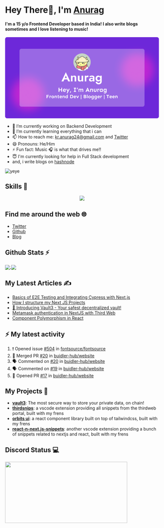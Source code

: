 # Hey There👋, I'm [Anurag](https://bio.link/anuragkr)

#### I'm a 15 y/o Frontend Developer based in India! I also write blogs sometimes and I love listening to music!
     
![Banner](./og-image.png)
     
- 🔭 I’m currently working on Backend Development <br>
- 🌱 I’m currently learning everything that i can<br>
- 📫 How to reach me: kr.anurag24@gmail.com and <a href="https://twitter.com/imanuraglol">Twitter</a> <br>
- 😄 Pronouns: He/Him <br>
- ⚡ Fun fact: Music 🎧 is what that drives me!!  <br>
- 😇 I'm currently looking for help in Full Stack development <br>
- and, i write blogs on <a href='https://blog.anurag.tech'>hashnode</a>

![yeye](https://raw.githubusercontent.com/seanprashad/slackmoji/master/emoji/blob/blob-dundundun-gif.gif)

## Skills 🚀

<p align="center">
  <a href="https://skillicons.dev">
    <img src="https://skillicons.dev/icons?i=js,ts,solidity,nodejs,sass,tailwindcss,react,nextjs,firebase,supabase,figma,vscode,git" />
  </a>
</p>

## Find me around the web 🌐

- [Twitter](https://twitter.com/imanuraglol)
- [Github](https://github.com/kr-anurag)
- [Blog](https://blog.anurag.tech)

## Github Stats ⚡

<a href="https://github.com/kr-anurag">
  <img align="center" src="https://github-readme-stats.vercel.app/api?username=kr-anurag&amp;show_icons=true&amp;theme=radical" height="160"  witdh="480" />
</a>
<a href="https://github.com/kr-anurag">
  <img align="center" src="http://github-readme-streak-stats.herokuapp.com?user=kr-anurag&theme=radical" height="160" witdh="480" />
</a>

## My Latest Articles ✍️

<!-- BLOG-POST-LIST:START -->
- [Basics of E2E Testing and Integrating Cypress with Next.js](https://blog.anurag.tech/basics-of-e2e-testing-and-integrating-cypress-with-nextjs)
- [How I structure my Next JS Projects](https://blog.anurag.tech/how-i-structure-my-next-js-projects)
- [💫 Introducing Vault3 - Your safest decentralized vault!](https://blog.anurag.tech/introducing-vault3)
- [Metamask authentication in NextJS with Third Web](https://blog.anurag.tech/metamask-authentication-in-nextjs-with-third-web)
- [Component Polymorphism in React](https://blog.anurag.tech/component-polymorphism-in-react)
<!-- BLOG-POST-LIST:END -->

## ⚡ My latest activity
<!--START_SECTION:activity-->
1. ❗️ Opened issue [#504](https://github.com/fontsource/fontsource/issues/504) in [fontsource/fontsource](https://github.com/fontsource/fontsource)
2. 🎉 Merged PR [#20](https://github.com/buidler-hub/website/pull/20) in [buidler-hub/website](https://github.com/buidler-hub/website)
3. 🗣 Commented on [#20](https://github.com/buidler-hub/website/issues/20) in [buidler-hub/website](https://github.com/buidler-hub/website)
4. 🗣 Commented on [#19](https://github.com/buidler-hub/website/issues/19) in [buidler-hub/website](https://github.com/buidler-hub/website)
5. 💪 Opened PR [#17](https://github.com/buidler-hub/website/pull/17) in [buidler-hub/website](https://github.com/buidler-hub/website)
<!--END_SECTION:activity-->

## My Projects  📁

- [**vault3**](https://vault3.live): The most secure way to store your private data, on chain!
- [**thirdsnips**](https://thirdsnips.live): a vscode extension providing all snippets from the thirdweb portal, built with my frens
- [**orbits ui**](https://orbits-ui.com): a react component library built on top of tailwindcss, built with my frens
- [**react-n-next.js-snippets**](https://react-next-snippets.co/): another vscode extension providing a bunch of snippets related to nextjs and react, built with my frens

## Discord Status 💻

<a href="https://discord.com/users/849171428497424404">
     <img src="https://lanyard.cnrad.dev/api/849171428497424404" width="400" height="200" />
</a>
